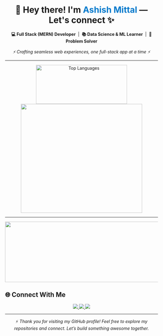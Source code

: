 <h1 align="center">👋 Hey there! I'm <span style="color:#007acc;">Ashish Mittal</span> — Let's connect ✨</h1>

<p align="center">
  <strong>💻 Full Stack (MERN) Developer</strong> &nbsp;|&nbsp; 
  <strong>📚 Data Science & ML Learner</strong> &nbsp;|&nbsp; 
  <strong>🧠 Problem Solver</strong><br/><br/>
  <em>⚡ Crafting seamless web experiences, one full-stack app at a time ⚡</em>
</p>

<hr>

<p align="center">
  <img 
    src="https://github-readme-stats.vercel.app/api/top-langs/?username=aashish-mitt96&layout=compact&langs_count=4&theme=github_dark" 
    alt="Top Languages"
    height="129" 
    width="300"/>
    <img 
    src="https://github-readme-stats.vercel.app/api?username=aashish-mitt96&show_icons=true&count_private=true&hide=prs,issues&theme=github_dark" 
    height="360" 
    width="400"
/>
</p>

<hr>

<p align="center">
  <img 
    src="https://github-readme-streak-stats.herokuapp.com/?user=aashish-mitt96&theme=github-dark&hide_border=true" 
    height="200" 
    width="900"
/>
</p>



## 🌐 Connect With Me

<p align="center">
  <a href="https://www.linkedin.com/in/ashish-mittal-184b61313/" target="_blank">
    <img src="https://img.shields.io/badge/LinkedIn-0077B5?style=flat-square&logo=linkedin&logoColor=white"/>
  </a>
  <a href="https://my-space-portfolio-website.vercel.app/" target="_blank">
    <img src="https://img.shields.io/badge/Portfolio-000000?style=flat-square&logo=vercel&logoColor=white"/>
  </a>
  <a href="mailto:aashishrbmittal@gmail.com">
    <img src="https://img.shields.io/badge/Email-D14836?style=flat-square&logo=gmail&logoColor=white"/>
  </a>
</p>

---

<p align="center">
  ⚡ <em>Thank you for visiting my GitHub profile! Feel free to explore my repositories and connect. Let’s build something awesome together.</em>
</p> 
